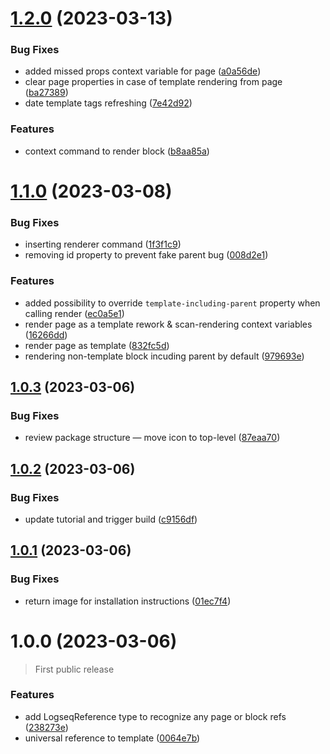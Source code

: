 # [1.2.0](https://github.com/stdword/logseq13-full-house-plugin/compare/v1.1.0...v1.2.0) (2023-03-13)


### Bug Fixes

* added missed props context variable for page ([a0a56de](https://github.com/stdword/logseq13-full-house-plugin/commit/a0a56deeb06bd235810ad148e16c05f815d14b73))
* clear page properties in case of template rendering from page ([ba27389](https://github.com/stdword/logseq13-full-house-plugin/commit/ba2738910a460a36693628bc493029c71ebe65dc))
* date template tags refreshing ([7e42d92](https://github.com/stdword/logseq13-full-house-plugin/commit/7e42d925e99488cf4b55175cefb842448aba6af8))


### Features

* context command to render block ([b8aa85a](https://github.com/stdword/logseq13-full-house-plugin/commit/b8aa85a6d35c84af604db295239686abfb6b7a8e))

# [1.1.0](https://github.com/stdword/logseq13-full-house-plugin/compare/v1.0.3...v1.1.0) (2023-03-08)


### Bug Fixes

* inserting renderer command ([1f3f1c9](https://github.com/stdword/logseq13-full-house-plugin/commit/1f3f1c9d331b5e27b92a6e46489357fb33cdc6e6))
* removing id property to prevent fake parent bug ([008d2e1](https://github.com/stdword/logseq13-full-house-plugin/commit/008d2e1ebae5a6138b6765120d9748806a1427d6))


### Features

* added possibility to override `template-including-parent` property when calling render ([ec0a5e1](https://github.com/stdword/logseq13-full-house-plugin/commit/ec0a5e1e25f969e8c43488c33dcf7846735c9f76))
* render page as a template rework & scan-rendering context variables ([16266dd](https://github.com/stdword/logseq13-full-house-plugin/commit/16266dd0f77204d8b2446fe2de3094ad4a65a9dc))
* render page as template ([832fc5d](https://github.com/stdword/logseq13-full-house-plugin/commit/832fc5d6fddb1369c23e0611e5b0743d58793b50))
* rendering non-template block incuding parent by default ([979693e](https://github.com/stdword/logseq13-full-house-plugin/commit/979693ec23387bf419535d95cf1ec0c8f441dc3c))

## [1.0.3](https://github.com/stdword/logseq13-full-house-plugin/compare/v1.0.2...v1.0.3) (2023-03-06)


### Bug Fixes

* review package structure — move icon to top-level ([87eaa70](https://github.com/stdword/logseq13-full-house-plugin/commit/87eaa70ac1d867a2294f53763f867917a89a110d))

## [1.0.2](https://github.com/stdword/logseq13-full-house-plugin/compare/v1.0.1...v1.0.2) (2023-03-06)


### Bug Fixes

* update tutorial and trigger build ([c9156df](https://github.com/stdword/logseq13-full-house-plugin/commit/c9156df8b67115cdd4660c0bc540858756c64677))

## [1.0.1](https://github.com/stdword/logseq13-full-house-plugin/compare/v1.0.0...v1.0.1) (2023-03-06)


### Bug Fixes

* return image for installation instructions ([01ec7f4](https://github.com/stdword/logseq13-full-house-plugin/commit/01ec7f411f8cea3ed0a6933bcc15123fa2b55908))

# 1.0.0 (2023-03-06)

> First public release

### Features

* add LogseqReference type to recognize any page or block refs ([238273e](https://github.com/stdword/logseq13-full-house-plugin/commit/238273e8403734ef7b6c865a0b6af0825e4ec4d6))
* universal reference to template ([0064e7b](https://github.com/stdword/logseq13-full-house-plugin/commit/0064e7b3dbaa5a3d2479a48c9d8f7ed15bac3c4e))
